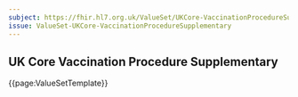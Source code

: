 ```yaml
---
subject: https://fhir.hl7.org.uk/ValueSet/UKCore-VaccinationProcedureSupplementary
issue: ValueSet-UKCore-VaccinationProcedureSupplementary
---
```

## UK Core Vaccination Procedure Supplementary

{{page:ValueSetTemplate}}
